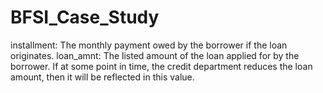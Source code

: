 # BFSI_Case_Study

installment: The monthly payment owed by the borrower if the loan originates.
loan_amnt: The listed amount of the loan applied for by the borrower. If at some point in time, the credit department reduces the loan amount, then it will be reflected in this value.
